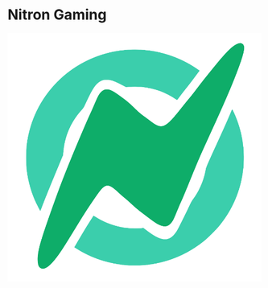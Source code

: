 # Nitron Gaming

<img src="https://raw.githubusercontent.com/nitron-gaming/.github/main/Logo.png" />

